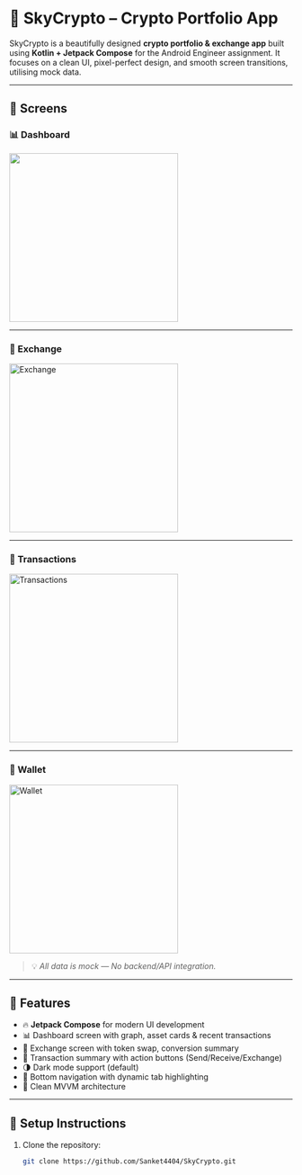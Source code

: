 # 💸 SkyCrypto – Crypto Portfolio App

SkyCrypto is a beautifully designed **crypto portfolio & exchange app** built using **Kotlin + Jetpack Compose** for the Android Engineer assignment. It focuses on a clean UI, pixel-perfect design, and smooth screen transitions, utilising mock data.

---

## 📱 Screens

### 📊 Dashboard
<img src="https://github.com/user-attachments/assets/3dfbff1c-baec-4c45-9f9d-6e060644cffa"  width="300"/>


---

### 🔁 Exchange
<img src="https://github.com/user-attachments/assets/3f19bda4-c185-4d6f-a032-db23d710d071" alt="Exchange" width="300"/>


---

### 📄 Transactions
<img src="https://github.com/user-attachments/assets/592ee8c3-2ec4-47e7-9d15-a91944a402a0" alt="Transactions" width="300"/>

---

### 👛 Wallet
<img src="https://github.com/user-attachments/assets/4b734f7a-7367-4701-ad6d-16c33f2315ed" alt="Wallet" width="300"/>


> 💡 *All data is mock — No backend/API integration.*

---

## 🚀 Features

- 🔥 **Jetpack Compose** for modern UI development
- 📊 Dashboard screen with graph, asset cards & recent transactions
- 🔁 Exchange screen with token swap, conversion summary
- 📄 Transaction summary with action buttons (Send/Receive/Exchange)
- 🌗 Dark mode support (default)
- 🧩 Bottom navigation with dynamic tab highlighting
- 🧼 Clean MVVM architecture

---

## 🧪 Setup Instructions

1. Clone the repository:
   ```bash
   git clone https://github.com/Sanket4404/SkyCrypto.git
